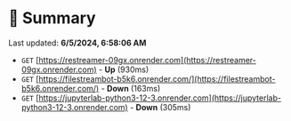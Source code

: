 # 📖 Summary
Last updated: **6/5/2024, 6:58:06 AM**

- `GET` [https://restreamer-09gx.onrender.com](https://restreamer-09gx.onrender.com) - **Up** (930ms)
- `GET` [https://filestreambot-b5k6.onrender.com/](https://filestreambot-b5k6.onrender.com/) - **Down** (163ms)
- `GET` [https://jupyterlab-python3-12-3.onrender.com](https://jupyterlab-python3-12-3.onrender.com) - **Down** (305ms)
